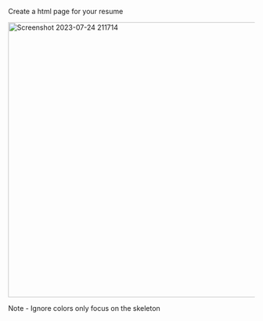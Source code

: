 Create a html page for your resume

<img width="562" alt="Screenshot 2023-07-24 211714" src="https://github.com/fellow-developers/html-practice/assets/63374020/169de7ab-5eda-42ff-813a-b428144db39e">

Note - Ignore colors only focus on the skeleton
